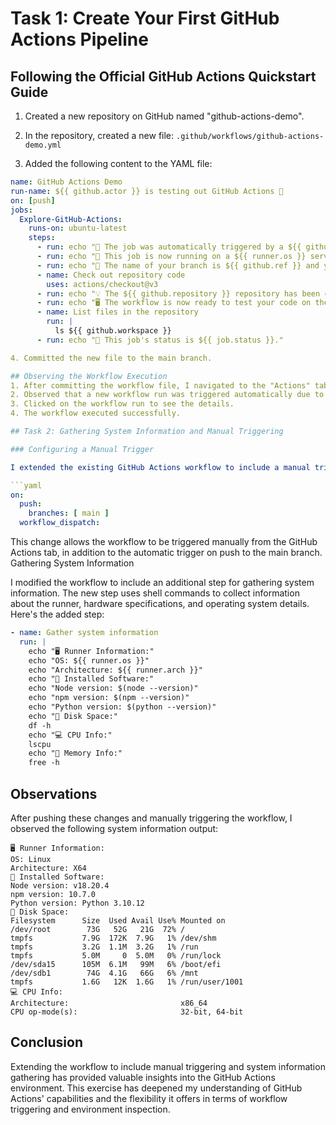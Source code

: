 # Task 1: Create Your First GitHub Actions Pipeline

## Following the Official GitHub Actions Quickstart Guide

1. Created a new repository on GitHub named "github-actions-demo".

2. In the repository, created a new file: `.github/workflows/github-actions-demo.yml`

3. Added the following content to the YAML file:

```yaml
name: GitHub Actions Demo
run-name: ${{ github.actor }} is testing out GitHub Actions 🚀
on: [push]
jobs:
  Explore-GitHub-Actions:
    runs-on: ubuntu-latest
    steps:
      - run: echo "🎉 The job was automatically triggered by a ${{ github.event_name }} event."
      - run: echo "🐧 This job is now running on a ${{ runner.os }} server hosted by GitHub!"
      - run: echo "🔎 The name of your branch is ${{ github.ref }} and your repository is ${{ github.repository }}."
      - name: Check out repository code
        uses: actions/checkout@v3
      - run: echo "💡 The ${{ github.repository }} repository has been cloned to the runner."
      - run: echo "🖥️ The workflow is now ready to test your code on the runner."
      - name: List files in the repository
        run: |
          ls ${{ github.workspace }}
      - run: echo "🍏 This job's status is ${{ job.status }}."

4. Committed the new file to the main branch.

## Observing the Workflow Execution
1. After committing the workflow file, I navigated to the "Actions" tab in the GitHub repository. 
2. Observed that a new workflow run was triggered automatically due to the push event.
3. Clicked on the workflow run to see the details.
4. The workflow executed successfully.

## Task 2: Gathering System Information and Manual Triggering

### Configuring a Manual Trigger

I extended the existing GitHub Actions workflow to include a manual trigger by adding the `workflow_dispatch` event. The updated trigger section in the workflow file now looks like this:

```yaml
on:
  push:
    branches: [ main ]
  workflow_dispatch:
```

This change allows the workflow to be triggered manually from the GitHub Actions tab, in addition to the automatic trigger on push to the main branch.
Gathering System Information

I modified the workflow to include an additional step for gathering system information. The new step uses shell commands to collect information about the runner, hardware specifications, and operating system details. Here's the added step:
```yaml
- name: Gather system information
  run: |
    echo "🖥️ Runner Information:"
    echo "OS: ${{ runner.os }}"
    echo "Architecture: ${{ runner.arch }}"
    echo "🧰 Installed Software:"
    echo "Node version: $(node --version)"
    echo "npm version: $(npm --version)"
    echo "Python version: $(python --version)"
    echo "💾 Disk Space:"
    df -h
    echo "💻 CPU Info:"
    lscpu
    echo "🧠 Memory Info:"
    free -h
```

## Observations

After pushing these changes and manually triggering the workflow, I observed the following system information output:
```
🖥️ Runner Information:
OS: Linux
Architecture: X64
🧰 Installed Software:
Node version: v18.20.4
npm version: 10.7.0
Python version: Python 3.10.12
💾 Disk Space:
Filesystem      Size  Used Avail Use% Mounted on
/dev/root        73G   52G   21G  72% /
tmpfs           7.9G  172K  7.9G   1% /dev/shm
tmpfs           3.2G  1.1M  3.2G   1% /run
tmpfs           5.0M     0  5.0M   0% /run/lock
/dev/sda15      105M  6.1M   99M   6% /boot/efi
/dev/sdb1        74G  4.1G   66G   6% /mnt
tmpfs           1.6G   12K  1.6G   1% /run/user/1001
💻 CPU Info:
Architecture:                         x86_64
CPU op-mode(s):                       32-bit, 64-bit
```

## Conclusion

Extending the workflow to include manual triggering and system information gathering has provided valuable insights into the GitHub Actions environment. This exercise has deepened my understanding of GitHub Actions' capabilities and the flexibility it offers in terms of workflow triggering and environment inspection.
